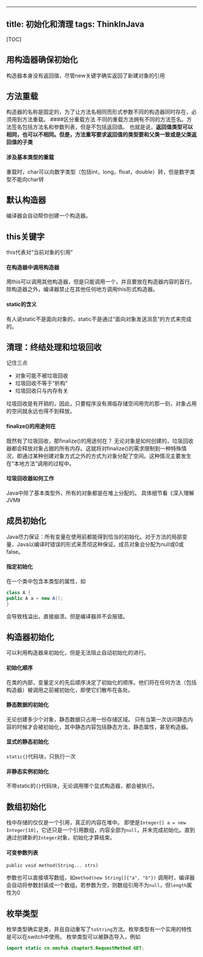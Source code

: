 -------------------------
title: 初始化和清理
tags: ThinkInJava
-------------------------

[TOC]
## 用构造器确保初始化
构造器本身没有返回值，尽管new关键字确实返回了新建对象的引用
## 方法重载
构造器的名称是固定的，为了让方法名相同而形式参数不同的构造器同时存在，必须用到方法重载。
####区分重载方法
不同的重载方法拥有不同的方法签名。方法签名包括方法名和参数列表，但是不包括返回值。 也就是说，**返回值类型可以相同，也可以不相同。但是，方法重写要求返回值的类型要和父类一致或是父类返回值的子类**

#### 涉及基本类型的重载
重载时，char可以向数字类型（包括int，long，float，double）转，但是数字类型不能向char转

## 默认构造器
编译器会自动帮你创建一个构造器。

## this关键字
this代表对“当前对象的引用”
#### 在构造器中调用构造器
用this可以调用其他构造器，但是只能调用一个，并且要放在构造器内容的首行。除构造器之外，编译器禁止在其他任何地方调用this形式构造器。
#### static的含义
有人说static不是面向对象的，static不是通过“面向对象发送消息”的方式来完成的。

## 清理：终结处理和垃圾回收
记住三点
* 对象可能不被垃圾回收
* 垃圾回收不等于“析构”
* 垃圾回收只与内存有关

垃圾回收是有开销的，因此，只要程序没有濒临存储空间用完的那一刻，对象占用的空间就永远也得不到释放。

#### finalize()的用途何在
既然有了垃圾回收，那finalize()的用途何在？
无论对象是如何创建的，垃圾回收器都会释放对象占据的所有内存。这就将对finalize()的需求限制到一种特殊情况，即通过某种创建对象方式之外的方式为对象分配了空间。这种情况主要发生在“本地方法”调用的过程中。

#### 垃圾回收器如何工作
Java中除了基本类型外，所有的对象都是在堆上分配的。
具体细节看《深入理解JVM》

## 成员初始化
Java尽力保证：所有变量在使用前都能得到恰当的初始化。对于方法的局部变量，Java以编译时错误的形式来贯彻这种保证。成员对象会分配为null或0或false。

#### 指定初始化
在一个类中包含本类型的属性，如
```java
class A {
public A a = new A();
}
```
会导致栈溢出，直接崩溃。但是编译器并不会报错。
## 构造器初始化
可以利用构造器来初始化，但是无法阻止自动初始化的进行。
#### 初始化顺序
在类的内部，变量定义的先后顺序决定了初始化的顺序。他们将在任何方法（包括构造器）被调用之前被初始化，即使它们散布在各处。

#### 静态数据的初始化
无论创建多少个对象，静态数据只占用一份存储区域。
只有当第一次访问静态内容的时候才会被初始化，其中静态内容包括静态方法，静态属性，甚至构造器。

#### 显式的静态初始化
`static{}`代码块，只执行一次

#### 非静态实例初始化
不带static的`{}`代码块，无论调用哪个显式构造器，都会被执行。

## 数组初始化
栈中存储的仅仅是一个引用，真正的内容在堆中。
即使是`Integer[] a = new Integer[10]`，它还只是一个引用数组，内容全部为`null`，并未完成初始化。直到通过创建新的`Integer`对象，初始化才算结束。
#### 可变参数列表
```
public void method(String... strs)
```
参数也可以直接填写数组，如`method(new String[]{"a", "b"})`
调用时，编译器会自动将参数封装成一个数组。若参数为空，则数组引用不为`null`，但`length`属性为0
## 枚举类型
枚举类型确实是类，并且自动重写了`toString`方法。枚举类型有一个实用的特性是可以在switch中使用。
枚举类型可以被静态导入，例如
```java
import static cn.omsfuk.chapter5.RequestMethod.GET;
```
